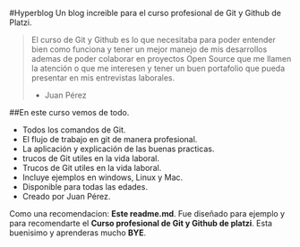 #Hyperblog
Un blog increible para el curso profesional de Git y Github de Platzi.
> El curso de Git y Github es lo que necesitaba para poder entender bien como funciona y tener un mejor manejo de mis desarrollos ademas de poder colaborar en proyectos Open Source que me llamen la atención o que me interesen y tener un buen portafolio que pueda presentar en mis entrevistas laborales.
> - Juan Pérez

##En este curso vemos de todo.
* Todos los comandos de Git.
* El flujo de trabajo en git de manera profesional.
* La aplicación y explicación de las buenas practicas.
* trucos de Git utiles en la vida laboral.
* Trucos de Git utiles en la vida laboral.
* Incluye ejemplos en windows, Linux y Mac.
* Disponible para todas las edades.
* Creado por Juan Pérez.

Como una recomendacion: **Este readme.md**. Fue diseñado para ejemplo y para recomendarte el **Curso profesional de Git y Github de platzi**. Esta buenisimo y aprenderas mucho **BYE**.